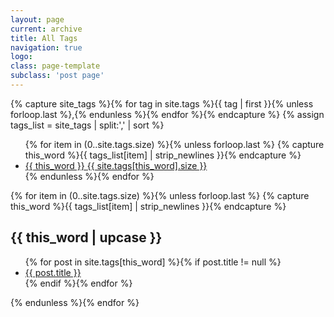 ```yaml
---
layout: page
current: archive
title: All Tags
navigation: true
logo:
class: page-template
subclass: 'post page'
---
```


<div id="post-index" class="well article">
{% capture site_tags %}{% for tag in site.tags %}{{ tag | first }}{% unless forloop.last %},{% endunless %}{% endfor %}{% endcapture %}
{% assign tags_list = site_tags | split:',' | sort %}

<ul class="entry-meta inline-list">
  {% for item in (0..site.tags.size) %}{% unless forloop.last %}
    {% capture this_word %}{{ tags_list[item] | strip_newlines }}{% endcapture %}
  	<li><a href="#{{ this_word }}" class="tag"><span class="term alltags">{{ this_word }}</span> <span class="count alltags">{{ site.tags[this_word].size }}</span></a></li>
  {% endunless %}{% endfor %}
</ul>

{% for item in (0..site.tags.size) %}{% unless forloop.last %}
{% capture this_word %}{{ tags_list[item] | strip_newlines }}{% endcapture %}
<article>
<h2 id="{{ this_word }}" class="tag-heading">{{ this_word | upcase }}</h2>
<ul>
{% for post in site.tags[this_word] %}{% if post.title != null %}
<!-- <li class="entry-title"><a href="{{ site.url }}{{ post.url }}" target="_blank" title="{{ post.title }}">{{ post.title }}</a></li> -->
<li class="entry-title"><a href="{{ post.url }}" target="_blank" title="{{ post.title }}">{{ post.title }}</a></li>
{% endif %}{% endfor %}
</ul>
</article><!-- /.hentry -->
{% endunless %}{% endfor %}
</div>